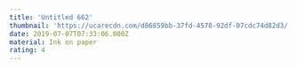 ```yaml
---
title: 'Untitled 662'
thumbnail: 'https://ucarecdn.com/d86859bb-37fd-4578-92df-07cdc74d82d3/'
date: 2019-07-07T07:33:06.000Z
material: Ink on paper
rating: 4
---
```

